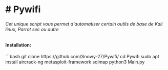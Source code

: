 <h1> # Pywifi </h1>
<h6> Cet unique script vous permet d'automatiser certain outils de base de Kali linux, Parrot sec ou autre </h6>

<h4> Installation: </h4>
```bash 
  git clone https://github.com/Snowy-27/Pywifi/
  cd Pywifi
  sudo apt install aircrack-ng metasploit-framework sqlmap
  python3 Main.py
